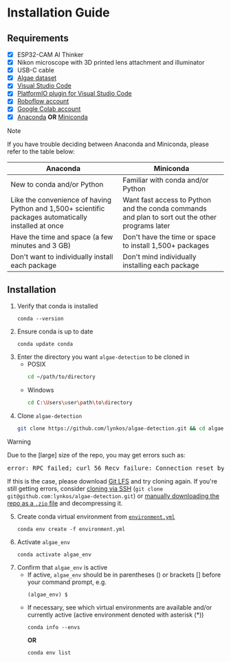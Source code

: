 # Installation Guide
## Requirements
- [x] ESP32-CAM AI Thinker
- [x] Nikon microscope with 3D printed lens attachment and illuminator
- [x] USB-C cable
- [x] [Algae dataset](https://drive.google.com/drive/folders/1gd85o6dpcjDwWJUUi4x9slhjHHuoY4K0)
- [x] [Visual Studio Code](https://code.visualstudio.com/download)
- [x] [PlatformIO plugin for Visual Studio Code](https://docs.platformio.org/en/stable/integration/ide/vscode.html)
- [x] [Roboflow account](https://roboflow.com)
- [x] [Google Colab account](https://accounts.google.com/ServiceLogin?passive=true&continue=https%3A%2F%2Fcolab.research.google.com)
- [x] [Anaconda](https://docs.continuum.io/free/anaconda/install) **OR** [Miniconda](https://docs.conda.io/projects/miniconda/en/latest)

> [!NOTE]
> If you have trouble deciding between Anaconda and Miniconda, please refer to the table below:
> <table>
> <thead>
> <tr>
> <th><center>Anaconda</center></th>
> <th><center>Miniconda</center></th>
> </tr>
> </thead>
> <tbody>
> <tr>
> <td>New to conda and/or Python</td>
> <td>Familiar with conda and/or Python</td>
> </tr>
> <tr>
> <td>Like the convenience of having Python and 1,500+ scientific packages automatically installed at once</td>
> <td>Want fast access to Python and the conda commands and plan to sort out the other programs later</td>
> </tr>
> <tr>
> <td>Have the time and space (a few minutes and 3 GB)</td>
> <td>Don't have the time or space to install 1,500+ packages</td>
> </tr>
> <tr>
> <td>Don't want to individually install each package</td>
> <td>Don't mind individually installing each package</td>
> </tr>
> </tbody>
> </table>

## Installation
1. Verify that conda is installed
   ```
   conda --version
   ```
2. Ensure conda is up to date
   ```
   conda update conda
   ```
3. Enter the directory you want `algae-detection` to be cloned in
     * POSIX
       ```sh
       cd ~/path/to/directory
       ```
     * Windows
       ```sh
       cd C:\Users\user\path\to\directory
       ```
4. Clone `algae-detection`
   ```sh
   git clone https://github.com/lynkos/algae-detection.git && cd algae-detection
   ```

> [!WARNING]
> Due to the [large] size of the repo, you may get errors such as:
> 
> <pre>error: RPC failed; curl 56 Recv failure: Connection reset by peer error: 6022 bytes of body are still expected fetch-pack: unexpected disconnect while reading sideband packet fatal: early EOF fatal: fetch-pack: invalid index-pack output</pre>
>
> If this is the case, please download [Git LFS](https://git-lfs.com) and try cloning again. If you're still getting errors, consider [cloning via SSH](https://github.com/git-guides/git-clone#git-clone-with-ssh) (`git clone git@github.com:lynkos/algae-detection.git`) or [manually downloading the repo as a `.zip` file](https://github.com/lynkos/algae-detection/archive/refs/heads/main.zip) and decompressing it.

5. Create conda virtual environment from [`environment.yml`](/environment.yml)
   ```
   conda env create -f environment.yml
   ```
6. Activate `algae_env`
   ```
   conda activate algae_env
   ```
7. Confirm that `algae_env` is active
     * If active, `algae_env` should be in parentheses () or brackets [] before your command prompt, e.g.
       ```
       (algae_env) $
       ```
     * If necessary, see which virtual environments are available and/or currently active (active environment denoted with asterisk (*))
       ```
       conda info --envs
       ```
       **OR**
       ```
       conda env list
       ```